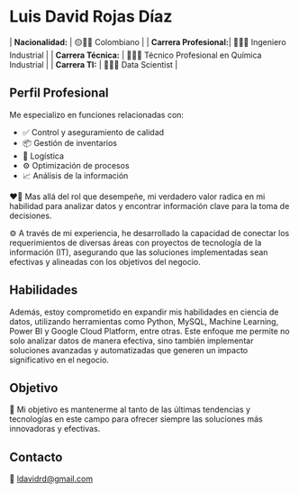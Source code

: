 # Luis David Rojas Díaz

| **Nacionalidad:**      | 🟡🔵🔴 Colombiano                          |
| **Carrera Profesional:**| 👨🏽‍🏭 Ingeniero Industrial                |
| **Carrera Técnica:**   | 👨🏽‍🔬 Técnico Profesional en Química Industrial |
| **Carrera TI:**        | 👩🏽‍💻 Data Scientist                      |


## Perfil Profesional

Me especializo en funciones relacionadas con:

- ✅️ Control y aseguramiento de calidad
- 📦 Gestión de inventarios
- 🚚 Logística
- ⚙️ Optimización de procesos
- 📈 Análisis de la información

❤️‍🔥 Mas allá del rol que desempeñe, mi verdadero valor radica en mi habilidad para analizar datos y encontrar información clave para la toma de decisiones.

⚙️ A través de mi experiencia, he desarrollado la capacidad de conectar los requerimientos de diversas áreas con proyectos de tecnología de la información (IT), asegurando que las soluciones implementadas sean efectivas y alineadas con los objetivos del negocio.

## Habilidades

Además, estoy comprometido en expandir mis habilidades en ciencia de datos, utilizando herramientas como Python, MySQL, Machine Learning, Power BI y Google Cloud Platform, entre otras. Este enfoque me permite no solo analizar datos de manera efectiva, sino también implementar soluciones avanzadas y automatizadas que generen un impacto significativo en el negocio.

## Objetivo

🎯 Mi objetivo es mantenerme al tanto de las últimas tendencias y tecnologías en este campo para ofrecer siempre las soluciones más innovadoras y efectivas.

## Contacto

📧 ldavidrd@gmail.com

